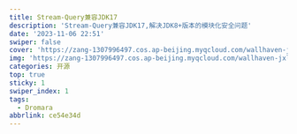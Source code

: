 ```yaml
---
title: Stream-Query兼容JDK17
description: 'Stream-Query兼容JDK17,解决JDK8+版本的模块化安全问题'
date: '2023-11-06 22:51'
swiper: false
cover: 'https://zang-1307996497.cos.ap-beijing.myqcloud.com/wallhaven-jxl56w.png'
img: 'https://zang-1307996497.cos.ap-beijing.myqcloud.com/wallhaven-jxl56w.png'
categories: 开源
top: true
sticky: 1
swiper_index: 1
tags:
  - Dromara
abbrlink: ce54e34d
---
```


